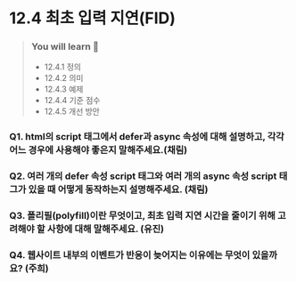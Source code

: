 # 12.4 최초 입력 지연(FID)

> ### You will learn 📝
>
>- 12.4.1 정의
>- 12.4.2 의미
>- 12.4.3 예제
>- 12.4.4 기준 점수
>- 12.4.5 개선 방안


### Q1. html의 script 태그에서 defer과 async 속성에 대해 설명하고, 각각 어느 경우에 사용해야 좋은지 말해주세요.(채림)

### Q2. 여러 개의 defer 속성 script 태그와 여러 개의 async 속성 script 태그가 있을 때 어떻게 동작하는지 설명해주세요. (채림)

### Q3. 폴리필(polyfill)이란 무엇이고, 최초 입력 지연 시간을 줄이기 위해 고려해야 할 사항에 대해 말해주세요. (유진)

### Q4. 웹사이트 내부의 이벤트가 반응이 늦어지는 이유에는 무엇이 있을까요? (주희)
